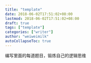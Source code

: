 ```yaml
---
title: "template"
date: 2018-06-02T17:51:02+08:00
lastmod: 2018-06-02T17:51:02+08:00
draft: true
tags: ["template"]
categories: ["writer"]
author: "weiweimilk"
autoCollapseToc: true
---
```


编写里面的每道题目，锻炼自己的逻辑思维



